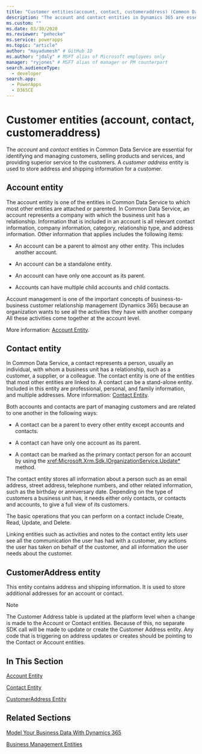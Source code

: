 ```yaml
---
title: "Customer entities(account, contact, customeraddress) (Common Data Service) | Microsoft Docs" # Intent and product brand in a unique string of 43-59 chars including spaces
description: "The account and contact entities in Dynamics 365 are essential for identifying and managing customers, selling products and services, and providing superior service to the customers. A customer address entity is used to store address and shipping information for a customer." # 115-145 characters including spaces. This abstract displays in the search result.
ms.custom: ""
ms.date: 03/30/2020
ms.reviewer: "pehecke"
ms.service: powerapps
ms.topic: "article"
author: "mayadumesh" # GitHub ID
ms.author: "jdaly" # MSFT alias of Microsoft employees only
manager: "ryjones" # MSFT alias of manager or PM counterpart
search.audienceType: 
  - developer
search.app: 
  - PowerApps
  - D365CE
---
```

# Customer entities (account, contact, customeraddress)

<!-- 
Was Mike Carter

https://docs.microsoft.com/dynamics365/customer-engagement/developer/customer-entities-account-contact

Refactor so that the links to entity reference are in the body, not just in the See allso.
Add some h2 sections so it is skimmable
 -->

The *account* and *contact* entities in Common Data Service are essential for identifying and managing customers, selling products and services, and providing superior service to the customers. A *customer address* entity is used to store address and shipping information for a customer.  
  
## Account entity
 
The account entity is one of the entities in Common Data Service to which most other entities are attached or parented. In Common Data Service, an account represents a company with which the business unit has a relationship. Information that is included in an account is all relevant contact information, company information, category, relationship type, and address information. Other information that applies includes the following items:  
  
- An account can be a parent to almost any other entity. This includes another account.  
  
- An account can be a standalone entity.  
  
- An account can have only one account as its parent.  
  
- Accounts can have multiple child accounts and child contacts.  
  
Account management is one of the important concepts of business-to-business customer relationship management (Dynamics 365) because an organization wants to see all the activities they have with another company All these activities come together at the account level.  

More information: [Account Entity](reference/entities/account.md).
  
## Contact entity

In Common Data Service, a contact represents a person, usually an individual, with whom a business unit has a relationship, such as a customer, a supplier, or a colleague. The contact entity is one of the entities that most other entities are linked to. A contact can be a stand-alone entity. Included in this entity are professional, personal, and family information, and multiple addresses. More information: [Contact Entity](reference/entities/contact.md).
  
Both accounts and contacts are part of managing customers and are related to one another in the following ways:  
  
- A contact can be a parent to every other entity except accounts and contacts.  
  
- A contact can have only one account as its parent.  
  
- A contact can be marked as the primary contact person for an account by using the <xref:Microsoft.Xrm.Sdk.IOrganizationService.Update*> method.  
  
The contact entity stores all information about a person such as an email address, street address, telephone numbers, and other related information, such as the birthday or anniversary date. Depending on the type of customers a business unit has, it needs either only contacts, or contacts and accounts, to give a full view of its customers.  
  
The basic operations that you can perform on a contact include Create, Read, Update, and Delete.  
  
Linking entities such as activities and notes to the contact entity lets user see all the communication the user has had with a customer, any actions the user has taken on behalf of the customer, and all information the user needs about the customer.

## CustomerAddress entity

This entity contains address and shipping information. It is used to store additional addresses for an account or contact.

>[!NOTE]
>The Customer Address table is updated at the platform level when a change is made to the Account or Contact entities. 
>Because of this, no separate SDK call will be made to update or create the Customer Address entity. Any code that is triggering 
>on address updates or creates should be pointing to the Contact or Account entities.
  
## In This Section  
 [Account Entity](reference/entities/account.md)  
  
 [Contact Entity](reference/entities/contact.md)  
  
 [CustomerAddress Entity](reference/entities/customeraddress.md)  
  
## Related Sections  
 [Model Your Business Data With Dynamics 365](/dynamics365/customer-engagement/developer/model-business-data)  
  
 [Business Management Entities](/dynamics365/customer-engagement/developer/business-management-entities)
